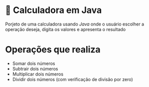 # 🧮 Calculadora em Java

Porjeto de uma calculadora usando *Java* onde o usuário escolher a operação deseja, digita os valores e apresenta o resultado


# Operações que realiza 
- Somar dois números
- Subtrair dois números
- Multiplicar dois números
- Dividir dois números (com verificação de divisão por zero)

